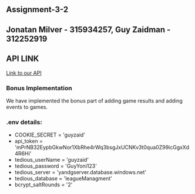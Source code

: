 ## Assignment-3-2

## Jonatan Milver - 315934257,  Guy Zaidman - 312252919

## API LINK
 [Link to our API](https://app.swaggerhub.com/apis-docs/JonatanMilver/LeagueManagementAPI/1.0.0)
 
### Bonus Implementation
 We have implemented the bonus part of adding game results and adding events to games.
 
### .env details:
 - COOKIE_SECRET = 'guyzaid'
 - api_token = 'mPrNB32EypbGkwNor1XbRhe4rWq3bsgJxUCNKv3t0qua0Z99icGgxXd4R6Hi'
 - tedious_userName = 'guyzaid'
 - tedious_password = 'GuyYoni123'
 - tedious_server = 'yandgserver.database.windows.net'
 - tedious_database = 'leagueManagment'
 - bcrypt_saltRounds = '2'

